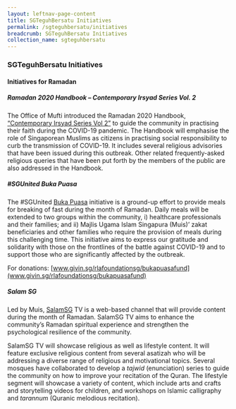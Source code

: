 ```yaml
---
layout: leftnav-page-content
title: SGTeguhBersatu Initiatives
permalink: /sgteguhbersatu/initiatives
breadcrumb: SGTeguhBersatu Initiatives
collection_name: sgteguhbersatu
---
```


### **SGTeguhBersatu Initiatives**

#### **Initiatives for Ramadan**

##### **Ramadan 2020 Handbook – Contemporary Irsyad Series Vol. 2**
The Office of Mufti introduced the Ramadan 2020 Handbook, [“Contemporary Irsyad Series Vol 2”](www.muis.gov.sg/officeofthemufti/irsyad) to guide the community in practising their faith during the COVID-19 pandemic. The Handbook will emphasise the role of Singaporean Muslims as citizens in practising social responsibility to curb the transmission of COVID-19. It includes several religious advisories that have been issued during this outbreak. Other related frequently-asked religious queries that have been put forth by the members of the public are also addressed in the Handbook.

##### **#SGUnited Buka Puasa**
The #SGUnited [Buka Puasa](www.bukapuasa.sg) initiative is a ground-up effort to provide meals for breaking of fast during the month of Ramadan. Daily meals will be extended to two groups within the community, i) healthcare professionals and their families; and ii) Majlis Ugama Islam Singapura (Muis)’ zakat beneficiaries and other families who require the provision of meals during this challenging time. This initiative aims to express our gratitude and solidarity with those on the frontlines of the battle against COVID-19 and to support those who are significantly affected by the outbreak.

For donations: [www.givin.sg/rlafoundationsg/bukapuasafund](www.givin.sg/rlafoundationsg/bukapuasafund)

##### **Salam SG**
Led by Muis, [SalamSG](www.go.gov.sg/salamsg) TV is a web-based channel that will provide content during the month of Ramadan. SalamSG TV aims to enhance the community’s Ramadan spiritual experience and strengthen the psychological resilience of the community. 

SalamSG TV will showcase religious as well as lifestyle content. It will feature exclusive religious content from several asatizah who will be addressing a diverse range of religious and motivational topics. Several mosques have collaborated to develop a *tajwid* (enunciation) series to guide the community on how to improve your recitation of the Quran. The lifestyle segment will showcase a variety of content, which include arts and crafts and storytelling videos for children, and workshops on Islamic calligraphy and *tarannum* (Quranic melodious recitation).
